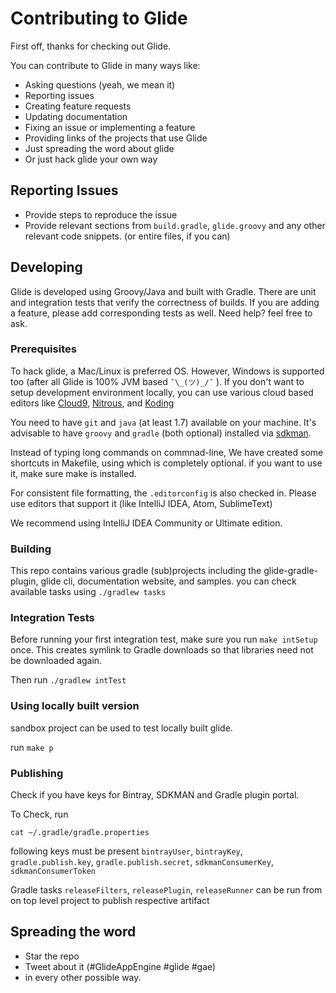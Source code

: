 # Contributing to Glide

First off, thanks for checking out Glide.
  
You can contribute to Glide in many ways like: 

- Asking questions (yeah, we mean it)
- Reporting issues
- Creating feature requests
- Updating documentation
- Fixing an issue or implementing a feature
- Providing links of the projects that use Glide
- Just spreading the word about glide
- Or just hack glide your own way


## Reporting Issues 

- Provide steps to reproduce the issue
- Provide relevant sections from `build.gradle`, `glide.groovy` and any other relevant code snippets. (or entire files, if you can)

## Developing

Glide is developed using Groovy/Java and built with Gradle. There are unit and integration tests that verify the correctness 
of builds. If you are adding a feature, please add corresponding tests as well. Need help? feel free to ask.


### Prerequisites

To hack glide, a Mac/Linux is preferred OS. However, Windows is supported too (after all Glide is 100% JVM based `¯\_(ツ)_/¯` ). 
If you don't want to setup development environment locally, you can use various cloud based editors like 
[Cloud9](https://c9.io), [Nitrous](http://nitrous.io), and [Koding](https://www.koding.com)

You need to have `git` and `java` (at least 1.7) available on your machine. It's advisable to have `groovy` and `gradle` 
(both optional) installed via [sdkman](http://sdkman.io).

Instead of typing long commands on commnad-line, We have created some shortcuts in Makefile, using which is completely optional.
if you want to use it, make sure make is installed.

For consistent file formatting, the `.editorconfig` is also checked in. Please use editors that support it (like IntelliJ IDEA, Atom, SublimeText)  

We recommend using IntelliJ IDEA Community or Ultimate edition.

### Building 

This repo contains various gradle (sub)projects including the glide-gradle-plugin, glide cli, documentation website, and samples.
you can check available tasks using `./gradlew tasks`

### Integration Tests

Before running your first integration test, make sure you run `make intSetup` once. This creates symlink to Gradle downloads
  so that libraries need not be downloaded again. 

Then run `./gradlew intTest`

### Using locally built version

sandbox project can be used to test locally built glide. 

run `make p`


### Publishing

Check if you have keys for Bintray, SDKMAN and Gradle plugin portal.

To Check, run
  
    cat ~/.gradle/gradle.properties
  
following keys must be present `bintrayUser`, `bintrayKey`, `gradle.publish.key`, `gradle.publish.secret`,  `sdkmanConsumerKey`, `sdkmanConsumerToken`

Gradle tasks `releaseFilters`, `releasePlugin`, `releaseRunner` can be run from on top level project to publish respective artifact  


## Spreading the word

- Star the repo
- Tweet about it (#GlideAppEngine #glide #gae)
- in every other possible way.
